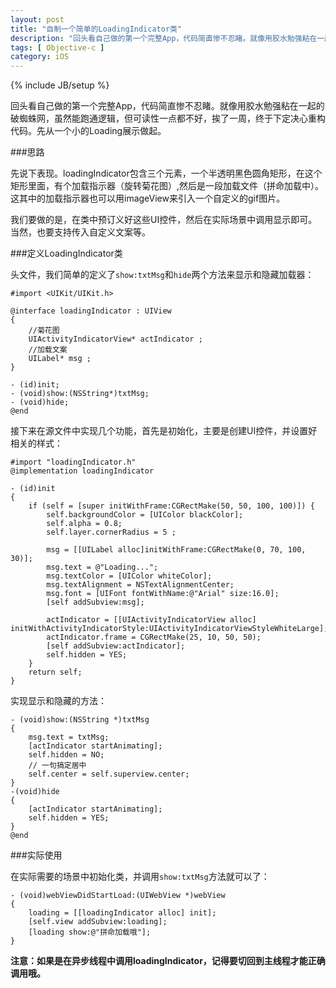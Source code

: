 ```yaml
---
layout: post
title: "自制一个简单的LoadingIndicator类"
description: "回头看自己做的第一个完整App，代码简直惨不忍睹。就像用胶水勉强粘在一起的破蜘蛛网，虽然能跑通逻辑，但可读性一点都不好，挨了一周，终于下定决心重构代码。先从一个小的Loading展示做起。"
tags: [ Objective-c ]
category: iOS
---
```

{% include JB/setup %}

回头看自己做的第一个完整App，代码简直惨不忍睹。就像用胶水勉强粘在一起的破蜘蛛网，虽然能跑通逻辑，但可读性一点都不好，挨了一周，终于下定决心重构代码。先从一个小的Loading展示做起。

###思路

先说下表现。loadingIndicator包含三个元素，一个半透明黑色圆角矩形，在这个矩形里面，有个加载指示器（旋转菊花图）,然后是一段加载文件（拼命加载中）。这其中的加载指示器也可以用imageView来引入一个自定义的gif图片。

我们要做的是，在类中预订义好这些UI控件，然后在实际场景中调用显示即可。当然，也要支持传入自定义文案等。

###定义LoadingIndicator类

头文件，我们简单的定义了`show:txtMsg`和`hide`两个方法来显示和隐藏加载器：

    #import <UIKit/UIKit.h>

    @interface loadingIndicator : UIView
    {
        //菊花图
        UIActivityIndicatorView* actIndicator ;
        //加载文案
        UILabel* msg ;
    }

    - (id)init;
    - (void)show:(NSString*)txtMsg;
    - (void)hide;
    @end

接下来在源文件中实现几个功能，首先是初始化，主要是创建UI控件，并设置好相关的样式：

    #import "loadingIndicator.h"
    @implementation loadingIndicator

    - (id)init
    {
        if (self = [super initWithFrame:CGRectMake(50, 50, 100, 100)]) {
            self.backgroundColor = [UIColor blackColor];
            self.alpha = 0.8;
            self.layer.cornerRadius = 5 ;

            msg = [[UILabel alloc]initWithFrame:CGRectMake(0, 70, 100, 30)];
            msg.text = @"Loading...";
            msg.textColor = [UIColor whiteColor];
            msg.textAlignment = NSTextAlignmentCenter;
            msg.font = [UIFont fontWithName:@"Arial" size:16.0];
            [self addSubview:msg];

            actIndicator = [[UIActivityIndicatorView alloc] initWithActivityIndicatorStyle:UIActivityIndicatorViewStyleWhiteLarge];
            actIndicator.frame = CGRectMake(25, 10, 50, 50);
            [self addSubview:actIndicator];
            self.hidden = YES;
        }
        return self;
    }

实现显示和隐藏的方法：

    - (void)show:(NSString *)txtMsg
    {
        msg.text = txtMsg;
        [actIndicator startAnimating];
        self.hidden = NO;
        // 一句搞定居中
        self.center = self.superview.center;
    }
    -(void)hide
    {
        [actIndicator startAnimating];
        self.hidden = YES;
    }
    @end

###实际使用

在实际需要的场景中初始化类，并调用`show:txtMsg`方法就可以了：

    - (void)webViewDidStartLoad:(UIWebView *)webView
    {
        loading = [[loadingIndicator alloc] init];
        [self.view addSubview:loading];
        [loading show:@"拼命加载哦"];
    }
    
**注意：如果是在异步线程中调用loadingIndicator，记得要切回到主线程才能正确调用哦。**

